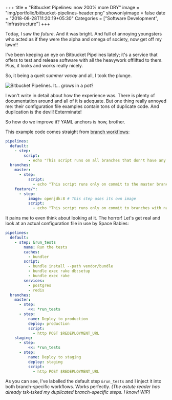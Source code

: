 +++
title = "Bitbucket Pipelines: now 200% more DRY"
image = "img/portfolio/bitbucket-pipelines-header.png"
showonlyimage = false
date = "2018-08-28T11:20:19+05:30"
Categories = ["Software Development", "Infrastructure"]
+++

Today, I saw the *future*. And it was bright. And full of annoying youngsters
who acted as if they were the alpha and omega of society, now get off my lawn!!
<!--more-->

I've been keeping an eye on Bitbucket Pipelines lately; it's a service that offers
to test and release software with all the heavywork offlifted to them. Plus, it
looks and works really nicely.

So, it being a queit _summer vacay_ and all, I took the plunge.

<img src="/img/portfolio/bitbucket-pipelines-flower.png" class="img-responsive" alt="Bitbucket Pipelines. It... grows in a pot?">

I won't write in detail about how the experience was. There is plenty of
documentation around and all of it is adequate. But one thing really annoyed me:
their configuration file examples contain tons of duplicate code. And duplication
is the devil! Exterminate!

So how do we improve it? YAML anchors is how, brother.

This example code comes straight from [branch workflows](https://confluence.atlassian.com/bitbucket/branch-workflows-856697482.html):

```yml
pipelines:
  default:
    - step:
        script:
          - echo "This script runs on all branches that don't have any specific pipeline assigned in 'branches'."
  branches:
    master:
      - step:
          script:
            - echo "This script runs only on commit to the master branch."
    feature/*:
      - step:
          image: openjdk:8 # This step uses its own image
          script:
            - echo "This script runs only on commit to branches with names that match the feature/* pattern."
```

It pains me to even think about looking at it. The horror! Let's get real and
look at an actual configuration file in use by Space Babies:

```yml
pipelines:
  default:
    - step: &run_tests
        name: Run the tests
        caches:
          - bundler
        script:
          - bundle install --path vendor/bundle
          - bundle exec rake db:setup
          - bundle exec rake
        services:
          - postgres
          - redis
  branches:
    master:
      - step:
          <<: *run_tests
      - step:
          name: Deploy to production
          deploy: production
          script:
            - http POST $REDEPLOYMENT_URL
    staging:
      - step:
          <<: *run_tests
      - step:
          name: Deploy to staging
          deploy: staging
          script:
            - http POST $REDEPLOYMENT_URL
```

As you can see, I've labelled the default step `&run_tests` and I inject it
into both branch-specific workflows. Works perfectly. _(The astute reader has
already tsk-tsked my duplicated branch-specific steps. I know! WIP)_
